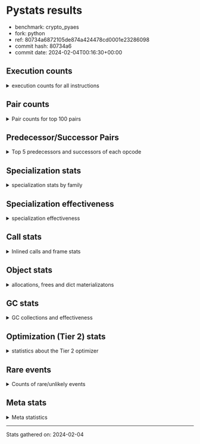 
# Pystats results

- benchmark: crypto_pyaes
- fork: python
- ref: 80734a6872105de874a424478cd0001e23286098
- commit hash: 80734a6
- commit date: 2024-02-04T00:16:30+00:00

## Execution counts

<details>
<summary> execution counts for all instructions </summary>

|Name | Count | Self | Cumulative | Miss ratio | 
|---|---:|---:|---:|---:|
| BINARY_OP | 291,614,480 | 19.4% | 19.4% |  |
| LOAD_FAST | 247,894,400 | 16.5% | 35.8% |  |
| LOAD_CONST | 232,185,760 | 15.4% | 51.3% |  |
| BINARY_SUBSCR_LIST_INT | 196,208,880 | 13.0% | 64.3% |  |
| LOAD_FAST_LOAD_FAST | 97,650,560 | 6.5% | 70.8% |  |
| LOAD_ATTR_NONDESCRIPTOR_WITH_VALUES | 73,687,640 | 4.9% | 75.7% |  |
| BINARY_OP_ADD_INT | 57,552,340 | 3.8% | 79.5% |  |
| STORE_FAST | 41,962,480 | 2.8% | 82.3% |  |
| JUMP_BACKWARD | 32,261,280 | 2.1% | 84.4% |  |
| FOR_ITER_RANGE | 30,418,840 | 2.0% | 86.5% |  |
| LOAD_ATTR_INSTANCE_VALUE | 24,905,140 | 1.7% | 88.1% |  |
| STORE_SUBSCR_LIST_INT | 17,081,400 | 1.1% | 89.3% |  |
| LOAD_GLOBAL_MODULE | 16,116,980 | 1.1% | 90.3% |  |
| LOAD_ATTR_METHOD_NO_DICT | 11,503,900 | 0.8% | 91.1% |  |
| LIST_APPEND | 9,214,080 | 0.6% | 91.7% |  |
| PUSH_NULL | 8,284,880 | 0.6% | 92.2% |  |
| STORE_FAST_STORE_FAST | 7,820,160 | 0.5% | 92.8% |  |
| RESUME_CHECK | 7,364,820 | 0.5% | 93.3% |  |
| FOR_ITER | 7,362,860 | 0.5% | 93.7% |  |
| CALL_LIST_APPEND | 7,362,480 | 0.5% | 94.2% |  |
| UNPACK_SEQUENCE_TWO_TUPLE | 7,359,980 | 0.5% | 94.7% |  |
| RETURN_VALUE | 6,903,980 | 0.5% | 95.2% |  |
| CALL_PY_EXACT_ARGS | 6,903,640 | 0.5% | 95.6% |  |
| LOAD_GLOBAL_BUILTIN | 6,445,480 | 0.4% | 96.1% |  |
| GET_ITER | 5,990,480 | 0.4% | 96.5% |  |
| CALL_BUILTIN_CLASS | 5,989,880 | 0.4% | 96.9% |  |
| POP_JUMP_IF_FALSE | 5,560,080 | 0.4% | 97.2% |  |
| LOAD_ATTR_MODULE | 4,143,140 | 0.3% | 97.5% |  |
| TO_BOOL | 4,142,680 | 0.3% | 97.8% |  |
| CALL_METHOD_DESCRIPTOR_FAST | 4,141,420 | 0.3% | 98.1% |  |
| CALL_METHOD_DESCRIPTOR_NOARGS | 4,141,420 | 0.3% | 98.3% |  |
| CALL_TYPE_1 | 4,141,420 | 0.3% | 98.6% |  |
| BINARY_OP_MULTIPLY_INT | 3,681,540 | 0.2% | 98.9% |  |
| SWAP | 2,333,760 | 0.2% | 99.0% |  |
| CALL_LEN | 2,302,800 | 0.2% | 99.2% |  |
| BUILD_LIST | 1,849,680 | 0.1% | 99.3% |  |
| BINARY_SLICE | 1,842,240 | 0.1% | 99.4% |  |
| COMPARE_OP_INT | 1,417,700 | 0.1% | 99.5% |  |
| COPY | 1,409,280 | 0.1% | 99.6% |  |
| BINARY_OP_SUBTRACT_INT | 947,080 | 0.1% | 99.7% |  |
| POP_TOP | 920,800 | 0.1% | 99.7% |  |
| LOAD_ATTR_METHOD_WITH_VALUES | 920,700 | 0.1% | 99.8% |  |
| LIST_EXTEND | 920,400 | 0.1% | 99.8% |  |
| STORE_ATTR_INSTANCE_VALUE | 462,240 | 0.0% | 99.9% |  |
| LOAD_FAST_AND_CLEAR | 462,080 | 0.0% | 99.9% |  |
| RETURN_CONST | 461,440 | 0.0% | 99.9% |  |
| LOAD_ATTR_PROPERTY | 460,140 | 0.0% | 100.0% |  |
| UNPACK_SEQUENCE_LIST | 460,140 | 0.0% | 100.0% |  |
| STORE_FAST_LOAD_FAST | 5,120 | 0.0% | 100.0% |  |
| CALL | 3,680 | 0.0% | 100.0% |  |
| EXTENDED_ARG | 3,200 | 0.0% | 100.0% |  |
| JUMP_FORWARD | 3,200 | 0.0% | 100.0% |  |
| LOAD_ATTR | 2,740 | 0.0% | 100.0% |  |
| BINARY_SUBSCR | 2,160 | 0.0% | 100.0% |  |
| LOAD_GLOBAL | 1,960 | 0.0% | 100.0% |  |
| BINARY_SUBSCR_TUPLE_INT | 1,260 | 0.0% | 100.0% |  |
| CALL_BUILTIN_FAST | 1,260 | 0.0% | 100.0% |  |
| INTERPRETER_EXIT | 680 | 0.0% | 100.0% |  |
| COMPARE_OP | 540 | 0.0% | 100.0% |  |
| STORE_SUBSCR | 400 | 0.0% | 100.0% |  |
| CONTAINS_OP | 320 | 0.0% | 100.0% |  |
| POP_JUMP_IF_NOT_NONE | 320 | 0.0% | 100.0% |  |
| STORE_ATTR | 320 | 0.0% | 100.0% |  |
| EXIT_INIT_CHECK | 300 | 0.0% | 100.0% |  |
| RESUME | 300 | 0.0% | 100.0% |  |
| BINARY_SUBSCR_DICT | 300 | 0.0% | 100.0% |  |
| CALL_ALLOC_AND_ENTER_INIT | 300 | 0.0% | 100.0% |  |
| CALL_ISINSTANCE | 300 | 0.0% | 100.0% |  |
| TO_BOOL_BOOL | 300 | 0.0% | 100.0% |  |
| LOAD_DEREF | 240 | 0.0% | 100.0% |  |
| CALL_FUNCTION_EX | 160 | 0.0% | 100.0% |  |
| NOP | 80 | 0.0% | 100.0% |  |
| CALL_INTRINSIC_1 | 80 | 0.0% | 100.0% |  |
| COPY_FREE_VARS | 80 | 0.0% | 100.0% |  |
| LOAD_FAST_CHECK | 80 | 0.0% | 100.0% |  |
| UNPACK_SEQUENCE | 80 | 0.0% | 100.0% |  |
| BINARY_OP_SUBTRACT_FLOAT | 60 | 0.0% | 100.0% |  |


</details>

## Pair counts

<details>
<summary> Pair counts for top 100 pairs </summary>

|Pair | Count | Self | Cumulative | 
|---|---:|---:|---:|
| LOAD_CONST BINARY_OP | 202,655,600 | 13.5% | 13.5% |
| BINARY_OP BINARY_SUBSCR_LIST_INT | 128,916,800 | 8.6% | 22.0% |
| BINARY_SUBSCR_LIST_INT LOAD_CONST | 80,083,500 | 5.3% | 27.3% |
| LOAD_FAST LOAD_ATTR_NONDESCRIPTOR_WITH_VALUES | 73,687,280 | 4.9% | 32.2% |
| LOAD_ATTR_NONDESCRIPTOR_WITH_VALUES LOAD_FAST_LOAD_FAST | 73,625,440 | 4.9% | 37.1% |
| BINARY_SUBSCR_LIST_INT BINARY_OP | 69,991,460 | 4.6% | 41.8% |
| BINARY_OP LOAD_CONST | 62,631,240 | 4.2% | 45.9% |
| BINARY_OP LOAD_FAST | 55,266,560 | 3.7% | 49.6% |
| LOAD_FAST_LOAD_FAST LOAD_FAST | 55,220,480 | 3.7% | 53.3% |
| BINARY_OP_ADD_INT LOAD_CONST | 55,219,380 | 3.7% | 57.0% |
| LOAD_FAST BINARY_OP_ADD_INT | 55,218,960 | 3.7% | 60.6% |
| BINARY_SUBSCR_LIST_INT LOAD_FAST | 44,269,040 | 2.9% | 63.6% |
| LOAD_FAST BINARY_SUBSCR_LIST_INT | 39,152,560 | 2.6% | 66.2% |
| FOR_ITER_RANGE STORE_FAST | 25,344,220 | 1.7% | 67.9% |
| STORE_FAST LOAD_FAST | 24,894,480 | 1.7% | 69.5% |
| LOAD_FAST LOAD_ATTR_INSTANCE_VALUE | 24,444,280 | 1.6% | 71.1% |
| JUMP_BACKWARD FOR_ITER_RANGE | 24,428,700 | 1.6% | 72.8% |
| LOAD_ATTR_INSTANCE_VALUE LOAD_FAST | 19,828,600 | 1.3% | 74.1% |
| LOAD_FAST_LOAD_FAST BINARY_SUBSCR_LIST_INT | 18,434,320 | 1.2% | 75.3% |
| STORE_SUBSCR_LIST_INT JUMP_BACKWARD | 16,589,660 | 1.1% | 76.4% |
| BINARY_OP LOAD_FAST_LOAD_FAST | 16,565,760 | 1.1% | 77.5% |
| LOAD_FAST_LOAD_FAST STORE_SUBSCR_LIST_INT | 16,565,720 | 1.1% | 78.6% |
| LOAD_FAST LOAD_CONST | 14,863,680 | 1.0% | 79.6% |
| STORE_FAST LOAD_GLOBAL_MODULE | 11,508,960 | 0.8% | 80.3% |
| LOAD_ATTR_METHOD_NO_DICT LOAD_FAST | 11,503,900 | 0.8% | 81.1% |
| BINARY_OP BINARY_OP | 9,300,920 | 0.6% | 81.7% |
| LIST_APPEND JUMP_BACKWARD | 9,214,080 | 0.6% | 82.3% |
| BINARY_OP LIST_APPEND | 9,212,800 | 0.6% | 83.0% |
| LOAD_CONST BINARY_SUBSCR_LIST_INT | 9,203,000 | 0.6% | 83.6% |
| PUSH_NULL LOAD_FAST | 8,283,040 | 0.6% | 84.1% |
| BINARY_OP CALL_LIST_APPEND | 7,362,400 | 0.5% | 84.6% |
| LOAD_FAST LOAD_ATTR_METHOD_NO_DICT | 7,362,400 | 0.5% | 85.1% |
| JUMP_BACKWARD FOR_ITER | 7,360,260 | 0.5% | 85.6% |
| LOAD_FAST_LOAD_FAST BINARY_OP | 7,360,000 | 0.5% | 86.1% |
| STORE_FAST_STORE_FAST LOAD_FAST_LOAD_FAST | 7,360,000 | 0.5% | 86.6% |
| UNPACK_SEQUENCE_TWO_TUPLE STORE_FAST_STORE_FAST | 7,359,980 | 0.5% | 87.1% |
| FOR_ITER UNPACK_SEQUENCE_TWO_TUPLE | 7,359,960 | 0.5% | 87.5% |
| CALL_PY_EXACT_ARGS RESUME_CHECK | 6,903,640 | 0.5% | 88.0% |
| LOAD_GLOBAL_BUILTIN LOAD_FAST | 6,444,880 | 0.4% | 88.4% |
| CALL_BUILTIN_CLASS GET_ITER | 5,989,820 | 0.4% | 88.8% |
| LOAD_GLOBAL_MODULE LOAD_CONST | 5,529,080 | 0.4% | 89.2% |
| GET_ITER FOR_ITER_RANGE | 5,528,520 | 0.4% | 89.6% |
| LOAD_CONST LOAD_CONST | 5,525,440 | 0.4% | 89.9% |
| LOAD_CONST CALL_BUILTIN_CLASS | 5,525,160 | 0.4% | 90.3% |
| CALL_LIST_APPEND LOAD_FAST | 5,521,860 | 0.4% | 90.7% |
| RESUME_CHECK LOAD_GLOBAL_BUILTIN | 4,602,680 | 0.3% | 91.0% |
| LOAD_CONST LOAD_FAST | 4,146,880 | 0.3% | 91.2% |
| LOAD_ATTR_MODULE PUSH_NULL | 4,143,140 | 0.3% | 91.5% |
| LOAD_GLOBAL_MODULE LOAD_ATTR_MODULE | 4,143,000 | 0.3% | 91.8% |
| POP_JUMP_IF_FALSE LOAD_FAST | 4,142,480 | 0.3% | 92.1% |
| LOAD_FAST CALL_PY_EXACT_ARGS | 4,142,200 | 0.3% | 92.3% |
| RETURN_VALUE STORE_FAST | 4,142,080 | 0.3% | 92.6% |
| STORE_FAST JUMP_BACKWARD | 4,141,600 | 0.3% | 92.9% |
| TO_BOOL POP_JUMP_IF_FALSE | 4,141,460 | 0.3% | 93.2% |
| LOAD_FAST PUSH_NULL | 4,141,440 | 0.3% | 93.4% |
| LOAD_FAST TO_BOOL | 4,141,440 | 0.3% | 93.7% |
| FOR_ITER_RANGE LOAD_GLOBAL_MODULE | 4,141,440 | 0.3% | 94.0% |
| CALL_METHOD_DESCRIPTOR_FAST STORE_FAST | 4,141,420 | 0.3% | 94.3% |
| CALL_METHOD_DESCRIPTOR_NOARGS RETURN_VALUE | 4,141,420 | 0.3% | 94.5% |
| CALL_TYPE_1 STORE_FAST | 4,141,420 | 0.3% | 94.8% |
| LOAD_FAST CALL_METHOD_DESCRIPTOR_FAST | 4,141,400 | 0.3% | 95.1% |
| LOAD_FAST CALL_METHOD_DESCRIPTOR_NOARGS | 4,141,400 | 0.3% | 95.4% |
| LOAD_FAST CALL_TYPE_1 | 4,141,400 | 0.3% | 95.6% |
| LOAD_GLOBAL_MODULE LOAD_ATTR_METHOD_NO_DICT | 4,141,400 | 0.3% | 95.9% |
| BINARY_OP_MULTIPLY_INT LOAD_CONST | 3,681,240 | 0.2% | 96.2% |
| LOAD_FAST BINARY_OP_MULTIPLY_INT | 3,681,200 | 0.2% | 96.4% |
| LOAD_CONST BINARY_OP_ADD_INT | 2,333,080 | 0.2% | 96.6% |
| RESUME_CHECK LOAD_FAST | 2,300,900 | 0.2% | 96.7% |
| BINARY_SUBSCR_LIST_INT STORE_FAST | 1,855,300 | 0.1% | 96.8% |
| LOAD_FAST BINARY_OP | 1,846,120 | 0.1% | 97.0% |
| LOAD_GLOBAL_MODULE LOAD_FAST | 1,842,120 | 0.1% | 97.1% |
| BINARY_OP_ADD_INT BINARY_SLICE | 1,841,880 | 0.1% | 97.2% |
| RETURN_VALUE LOAD_FAST | 1,840,940 | 0.1% | 97.3% |
| BINARY_OP RETURN_VALUE | 1,840,640 | 0.1% | 97.5% |
| CALL_LIST_APPEND JUMP_BACKWARD | 1,840,620 | 0.1% | 97.6% |
| LOAD_ATTR_INSTANCE_VALUE LOAD_CONST | 1,840,620 | 0.1% | 97.7% |
| BINARY_SLICE CALL_PY_EXACT_ARGS | 1,840,600 | 0.1% | 97.8% |
| COMPARE_OP_INT POP_JUMP_IF_FALSE | 1,417,400 | 0.1% | 97.9% |
| CALL_LEN LOAD_CONST | 1,381,620 | 0.1% | 98.0% |
| LOAD_ATTR_INSTANCE_VALUE CALL_LEN | 1,380,640 | 0.1% | 98.1% |
| LOAD_CONST BINARY_OP_SUBTRACT_INT | 932,960 | 0.1% | 98.2% |
| BUILD_LIST LOAD_CONST | 927,360 | 0.1% | 98.2% |
| LOAD_CONST COMPARE_OP_INT | 925,000 | 0.1% | 98.3% |
| LOAD_FAST COPY | 921,920 | 0.1% | 98.3% |
| LOAD_FAST CALL_LEN | 921,920 | 0.1% | 98.4% |
| LOAD_CONST LIST_EXTEND | 920,320 | 0.1% | 98.5% |
| STORE_FAST BUILD_LIST | 920,320 | 0.1% | 98.5% |
| LOAD_ATTR_INSTANCE_VALUE LOAD_ATTR_METHOD_WITH_VALUES | 920,240 | 0.1% | 98.6% |
| STORE_SUBSCR_LIST_INT LOAD_FAST | 477,700 | 0.0% | 98.6% |
| COPY COPY | 474,560 | 0.0% | 98.7% |
| SWAP SWAP | 474,560 | 0.0% | 98.7% |
| COPY BINARY_SUBSCR_LIST_INT | 474,440 | 0.0% | 98.7% |
| SWAP STORE_SUBSCR_LIST_INT | 474,440 | 0.0% | 98.7% |
| BINARY_OP SWAP | 472,980 | 0.0% | 98.8% |
| POP_JUMP_IF_FALSE JUMP_BACKWARD | 469,440 | 0.0% | 98.8% |
| LOAD_FAST CALL_BUILTIN_CLASS | 463,880 | 0.0% | 98.8% |
| GET_ITER LOAD_FAST_AND_CLEAR | 461,760 | 0.0% | 98.9% |
| BUILD_LIST SWAP | 461,760 | 0.0% | 98.9% |
| LOAD_FAST_AND_CLEAR SWAP | 461,760 | 0.0% | 98.9% |
| SWAP BUILD_LIST | 461,760 | 0.0% | 99.0% |


</details>

## Predecessor/Successor Pairs

<details>
<summary> Top 5 predecessors and successors of each opcode </summary>

### BINARY_SLICE

<details>
<summary> Successors and predecessors for BINARY_SLICE </summary>

|Predecessors | Count | Percentage | 
|---|---:|---:|
| BINARY_OP_ADD_INT | 1,841,880 | 100.0% |
| LOAD_CONST | 320 | 0.0% |
| BINARY_OP | 40 | 0.0% |

|Successors | Count | Percentage | 
|---|---:|---:|
| CALL_PY_EXACT_ARGS | 1,840,600 | 99.9% |
| CALL_BUILTIN_FAST | 1,240 | 0.1% |
| LOAD_FAST | 320 | 0.0% |
| CALL | 80 | 0.0% |


</details>

### CACHE

<details>
<summary> Successors and predecessors for CACHE </summary>

|Successors | Count | Percentage | 
|---|---:|---:|
| RESUME_CHECK | 600 | 88.2% |
| RESUME | 80 | 11.8% |


</details>

### BINARY_SUBSCR

<details>
<summary> Successors and predecessors for BINARY_SUBSCR </summary>

|Predecessors | Count | Percentage | 
|---|---:|---:|
| BINARY_OP | 1,040 | 48.1% |
| LOAD_FAST | 400 | 18.5% |
| LOAD_CONST | 240 | 11.1% |
| LOAD_FAST_LOAD_FAST | 240 | 11.1% |
| COPY | 120 | 5.6% |

|Successors | Count | Percentage | 
|---|---:|---:|
| BINARY_SUBSCR_LIST_INT | 1,040 | 48.1% |
| LOAD_FAST | 400 | 18.5% |
| LOAD_CONST | 340 | 15.7% |
| BINARY_OP | 220 | 10.2% |
| STORE_FAST | 80 | 3.7% |


</details>

### EXIT_INIT_CHECK

<details>
<summary> Successors and predecessors for EXIT_INIT_CHECK </summary>

|Predecessors | Count | Percentage | 
|---|---:|---:|
| RETURN_CONST | 300 | 100.0% |

|Successors | Count | Percentage | 
|---|---:|---:|
| RETURN_VALUE | 300 | 100.0% |


</details>

### GET_ITER

<details>
<summary> Successors and predecessors for GET_ITER </summary>

|Predecessors | Count | Percentage | 
|---|---:|---:|
| CALL_BUILTIN_CLASS | 5,989,820 | 100.0% |
| CALL | 580 | 0.0% |
| LOAD_FAST | 80 | 0.0% |

|Successors | Count | Percentage | 
|---|---:|---:|
| FOR_ITER_RANGE | 5,528,520 | 92.3% |
| LOAD_FAST_AND_CLEAR | 461,760 | 7.7% |
| FOR_ITER | 200 | 0.0% |


</details>

### INTERPRETER_EXIT

<details>
<summary> Successors and predecessors for INTERPRETER_EXIT </summary>

|Predecessors | Count | Percentage | 
|---|---:|---:|
| RETURN_CONST | 660 | 97.1% |
| RETURN_VALUE | 20 | 2.9% |


</details>

### NOP

<details>
<summary> Successors and predecessors for NOP </summary>

|Predecessors | Count | Percentage | 
|---|---:|---:|
| POP_TOP | 80 | 100.0% |

|Successors | Count | Percentage | 
|---|---:|---:|
| LOAD_DEREF | 80 | 100.0% |


</details>

### POP_TOP

<details>
<summary> Successors and predecessors for POP_TOP </summary>

|Predecessors | Count | Percentage | 
|---|---:|---:|
| RETURN_CONST | 460,480 | 50.0% |
| POP_JUMP_IF_FALSE | 460,160 | 50.0% |
| CALL | 160 | 0.0% |

|Successors | Count | Percentage | 
|---|---:|---:|
| RETURN_CONST | 460,160 | 50.0% |
| LOAD_GLOBAL_BUILTIN | 460,120 | 50.0% |
| LOAD_FAST | 380 | 0.0% |
| NOP | 80 | 0.0% |
| LOAD_GLOBAL | 40 | 0.0% |


</details>

### PUSH_NULL

<details>
<summary> Successors and predecessors for PUSH_NULL </summary>

|Predecessors | Count | Percentage | 
|---|---:|---:|
| LOAD_ATTR_MODULE | 4,143,140 | 50.0% |
| LOAD_FAST | 4,141,440 | 50.0% |
| LOAD_DEREF | 160 | 0.0% |
| LOAD_ATTR | 140 | 0.0% |

|Successors | Count | Percentage | 
|---|---:|---:|
| LOAD_FAST | 8,283,040 | 100.0% |
| LOAD_CONST | 1,280 | 0.0% |
| CALL | 240 | 0.0% |
| LOAD_GLOBAL_MODULE | 240 | 0.0% |
| LOAD_GLOBAL | 80 | 0.0% |


</details>

### RETURN_VALUE

<details>
<summary> Successors and predecessors for RETURN_VALUE </summary>

|Predecessors | Count | Percentage | 
|---|---:|---:|
| CALL_METHOD_DESCRIPTOR_NOARGS | 4,141,420 | 60.0% |
| BINARY_OP | 1,840,640 | 26.7% |
| LOAD_FAST | 460,560 | 6.7% |
| LOAD_ATTR_INSTANCE_VALUE | 460,140 | 6.7% |
| RETURN_VALUE | 560 | 0.0% |

|Successors | Count | Percentage | 
|---|---:|---:|
| STORE_FAST | 4,142,080 | 60.0% |
| LOAD_FAST | 1,840,940 | 26.7% |
| BINARY_OP | 460,160 | 6.7% |
| CALL_PY_EXACT_ARGS | 460,120 | 6.7% |
| RETURN_VALUE | 560 | 0.0% |


</details>

### STORE_SUBSCR

<details>
<summary> Successors and predecessors for STORE_SUBSCR </summary>

|Predecessors | Count | Percentage | 
|---|---:|---:|
| BINARY_OP | 160 | 40.0% |
| SWAP | 120 | 30.0% |
| LOAD_FAST | 80 | 20.0% |
| LOAD_FAST_LOAD_FAST | 40 | 10.0% |

|Successors | Count | Percentage | 
|---|---:|---:|
| STORE_SUBSCR_LIST_INT | 200 | 50.0% |
| JUMP_BACKWARD | 100 | 25.0% |
| LOAD_FAST | 60 | 15.0% |
| LOAD_FAST_LOAD_FAST | 40 | 10.0% |


</details>

### TO_BOOL

<details>
<summary> Successors and predecessors for TO_BOOL </summary>

|Predecessors | Count | Percentage | 
|---|---:|---:|
| LOAD_FAST | 4,141,440 | 100.0% |
| TO_BOOL | 1,200 | 0.0% |
| CALL | 20 | 0.0% |
| CALL_ISINSTANCE | 20 | 0.0% |

|Successors | Count | Percentage | 
|---|---:|---:|
| POP_JUMP_IF_FALSE | 4,141,460 | 100.0% |
| TO_BOOL | 1,200 | 0.0% |
| TO_BOOL_BOOL | 20 | 0.0% |


</details>

### BINARY_OP

<details>
<summary> Successors and predecessors for BINARY_OP </summary>

|Predecessors | Count | Percentage | 
|---|---:|---:|
| LOAD_CONST | 202,655,600 | 69.5% |
| BINARY_SUBSCR_LIST_INT | 69,991,460 | 24.0% |
| BINARY_OP | 9,300,920 | 3.2% |
| LOAD_FAST_LOAD_FAST | 7,360,000 | 2.5% |
| LOAD_FAST | 1,846,120 | 0.6% |

|Successors | Count | Percentage | 
|---|---:|---:|
| BINARY_SUBSCR_LIST_INT | 128,916,800 | 44.2% |
| LOAD_CONST | 62,631,240 | 21.5% |
| LOAD_FAST | 55,266,560 | 19.0% |
| LOAD_FAST_LOAD_FAST | 16,565,760 | 5.7% |
| BINARY_OP | 9,300,920 | 3.2% |


</details>

### BUILD_LIST

<details>
<summary> Successors and predecessors for BUILD_LIST </summary>

|Predecessors | Count | Percentage | 
|---|---:|---:|
| STORE_FAST | 920,320 | 49.8% |
| SWAP | 461,760 | 25.0% |
| FOR_ITER_RANGE | 460,160 | 24.9% |
| LOAD_CONST | 7,040 | 0.4% |
| STORE_ATTR_INSTANCE_VALUE | 300 | 0.0% |

|Successors | Count | Percentage | 
|---|---:|---:|
| LOAD_CONST | 927,360 | 50.1% |
| SWAP | 461,760 | 25.0% |
| STORE_FAST | 460,160 | 24.9% |
| LOAD_FAST | 320 | 0.0% |
| LOAD_DEREF | 80 | 0.0% |


</details>

### CALL

<details>
<summary> Successors and predecessors for CALL </summary>

|Predecessors | Count | Percentage | 
|---|---:|---:|
| LOAD_FAST | 1,200 | 32.6% |
| LOAD_GLOBAL_MODULE | 600 | 16.3% |
| LOAD_ATTR_INSTANCE_VALUE | 380 | 10.3% |
| CALL | 320 | 8.7% |
| LOAD_CONST | 280 | 7.6% |

|Successors | Count | Percentage | 
|---|---:|---:|
| STORE_FAST | 780 | 21.2% |
| GET_ITER | 580 | 15.8% |
| RETURN_VALUE | 340 | 9.2% |
| CALL | 320 | 8.7% |
| CALL_BUILTIN_CLASS | 280 | 7.6% |


</details>

### CALL_FUNCTION_EX

<details>
<summary> Successors and predecessors for CALL_FUNCTION_EX </summary>

|Predecessors | Count | Percentage | 
|---|---:|---:|
| CALL_INTRINSIC_1 | 80 | 50.0% |
| LOAD_FAST | 80 | 50.0% |

|Successors | Count | Percentage | 
|---|---:|---:|
| COPY_FREE_VARS | 80 | 50.0% |
| RESUME_CHECK | 60 | 37.5% |
| RESUME | 20 | 12.5% |


</details>

### CALL_INTRINSIC_1

<details>
<summary> Successors and predecessors for CALL_INTRINSIC_1 </summary>

|Predecessors | Count | Percentage | 
|---|---:|---:|
| LIST_EXTEND | 80 | 100.0% |

|Successors | Count | Percentage | 
|---|---:|---:|
| CALL_FUNCTION_EX | 80 | 100.0% |


</details>

### COMPARE_OP

<details>
<summary> Successors and predecessors for COMPARE_OP </summary>

|Predecessors | Count | Percentage | 
|---|---:|---:|
| LOAD_FAST_LOAD_FAST | 240 | 44.4% |
| LOAD_CONST | 120 | 22.2% |
| LOAD_GLOBAL_MODULE | 60 | 11.1% |
| CALL | 40 | 7.4% |
| CALL_LEN | 40 | 7.4% |

|Successors | Count | Percentage | 
|---|---:|---:|
| POP_JUMP_IF_FALSE | 280 | 51.9% |
| COMPARE_OP_INT | 220 | 40.7% |
| COMPARE_OP | 20 | 3.7% |
| EXTENDED_ARG | 20 | 3.7% |


</details>

### CONTAINS_OP

<details>
<summary> Successors and predecessors for CONTAINS_OP </summary>

|Predecessors | Count | Percentage | 
|---|---:|---:|
| LOAD_CONST | 320 | 100.0% |

|Successors | Count | Percentage | 
|---|---:|---:|
| POP_JUMP_IF_FALSE | 320 | 100.0% |


</details>

### COPY

<details>
<summary> Successors and predecessors for COPY </summary>

|Predecessors | Count | Percentage | 
|---|---:|---:|
| LOAD_FAST | 921,920 | 65.4% |
| COPY | 474,560 | 33.7% |
| LOAD_FAST_LOAD_FAST | 9,600 | 0.7% |
| LOAD_CONST | 3,200 | 0.2% |

|Successors | Count | Percentage | 
|---|---:|---:|
| COPY | 474,560 | 33.7% |
| BINARY_SUBSCR_LIST_INT | 474,440 | 33.7% |
| LOAD_ATTR_INSTANCE_VALUE | 460,120 | 32.6% |
| BINARY_SUBSCR | 120 | 0.0% |
| LOAD_ATTR | 40 | 0.0% |


</details>

### COPY_FREE_VARS

<details>
<summary> Successors and predecessors for COPY_FREE_VARS </summary>

|Predecessors | Count | Percentage | 
|---|---:|---:|
| CALL_FUNCTION_EX | 80 | 100.0% |

|Successors | Count | Percentage | 
|---|---:|---:|
| RESUME_CHECK | 60 | 75.0% |
| RESUME | 20 | 25.0% |


</details>

### EXTENDED_ARG

<details>
<summary> Successors and predecessors for EXTENDED_ARG </summary>

|Predecessors | Count | Percentage | 
|---|---:|---:|
| POP_JUMP_IF_FALSE | 2,880 | 90.0% |
| COMPARE_OP_INT | 300 | 9.4% |
| COMPARE_OP | 20 | 0.6% |

|Successors | Count | Percentage | 
|---|---:|---:|
| JUMP_BACKWARD | 2,880 | 90.0% |
| POP_JUMP_IF_FALSE | 320 | 10.0% |


</details>

### FOR_ITER

<details>
<summary> Successors and predecessors for FOR_ITER </summary>

|Predecessors | Count | Percentage | 
|---|---:|---:|
| JUMP_BACKWARD | 7,360,260 | 100.0% |
| FOR_ITER | 1,980 | 0.0% |
| SWAP | 420 | 0.0% |
| GET_ITER | 200 | 0.0% |

|Successors | Count | Percentage | 
|---|---:|---:|
| UNPACK_SEQUENCE_TWO_TUPLE | 7,359,960 | 100.0% |
| FOR_ITER | 1,980 | 0.0% |
| STORE_FAST | 580 | 0.0% |
| FOR_ITER_RANGE | 280 | 0.0% |
| UNPACK_SEQUENCE | 40 | 0.0% |


</details>

### JUMP_BACKWARD

<details>
<summary> Successors and predecessors for JUMP_BACKWARD </summary>

|Predecessors | Count | Percentage | 
|---|---:|---:|
| STORE_SUBSCR_LIST_INT | 16,589,660 | 51.4% |
| LIST_APPEND | 9,214,080 | 28.6% |
| STORE_FAST | 4,141,600 | 12.8% |
| CALL_LIST_APPEND | 1,840,620 | 5.7% |
| POP_JUMP_IF_FALSE | 469,440 | 1.5% |

|Successors | Count | Percentage | 
|---|---:|---:|
| FOR_ITER_RANGE | 24,428,700 | 75.7% |
| FOR_ITER | 7,360,260 | 22.8% |
| LOAD_FAST | 459,840 | 1.4% |
| LOAD_FAST_LOAD_FAST | 12,480 | 0.0% |


</details>

### JUMP_FORWARD

<details>
<summary> Successors and predecessors for JUMP_FORWARD </summary>

|Predecessors | Count | Percentage | 
|---|---:|---:|
| FOR_ITER_RANGE | 3,200 | 100.0% |

|Successors | Count | Percentage | 
|---|---:|---:|
| LOAD_CONST | 3,200 | 100.0% |


</details>

### LIST_APPEND

<details>
<summary> Successors and predecessors for LIST_APPEND </summary>

|Predecessors | Count | Percentage | 
|---|---:|---:|
| BINARY_OP | 9,212,800 | 100.0% |
| BINARY_SUBSCR_TUPLE_INT | 1,260 | 0.0% |
| BINARY_SUBSCR | 20 | 0.0% |

|Successors | Count | Percentage | 
|---|---:|---:|
| JUMP_BACKWARD | 9,214,080 | 100.0% |


</details>

### LIST_EXTEND

<details>
<summary> Successors and predecessors for LIST_EXTEND </summary>

|Predecessors | Count | Percentage | 
|---|---:|---:|
| LOAD_CONST | 920,320 | 100.0% |
| LOAD_DEREF | 80 | 0.0% |

|Successors | Count | Percentage | 
|---|---:|---:|
| STORE_FAST | 460,160 | 50.0% |
| UNPACK_SEQUENCE_LIST | 460,120 | 50.0% |
| CALL_INTRINSIC_1 | 80 | 0.0% |
| UNPACK_SEQUENCE | 40 | 0.0% |


</details>

### LOAD_ATTR

<details>
<summary> Successors and predecessors for LOAD_ATTR </summary>

|Predecessors | Count | Percentage | 
|---|---:|---:|
| LOAD_FAST | 1,840 | 67.2% |
| LOAD_GLOBAL_MODULE | 460 | 16.8% |
| LOAD_GLOBAL | 180 | 6.6% |
| LOAD_ATTR | 120 | 4.4% |
| LOAD_ATTR_INSTANCE_VALUE | 60 | 2.2% |

|Successors | Count | Percentage | 
|---|---:|---:|
| LOAD_FAST | 540 | 19.7% |
| LOAD_FAST_LOAD_FAST | 520 | 19.0% |
| LOAD_ATTR_INSTANCE_VALUE | 460 | 16.8% |
| LOAD_ATTR_NONDESCRIPTOR_WITH_VALUES | 360 | 13.1% |
| PUSH_NULL | 140 | 5.1% |


</details>

### LOAD_CONST

<details>
<summary> Successors and predecessors for LOAD_CONST </summary>

|Predecessors | Count | Percentage | 
|---|---:|---:|
| BINARY_SUBSCR_LIST_INT | 80,083,500 | 34.5% |
| BINARY_OP | 62,631,240 | 27.0% |
| BINARY_OP_ADD_INT | 55,219,380 | 23.8% |
| LOAD_FAST | 14,863,680 | 6.4% |
| LOAD_GLOBAL_MODULE | 5,529,080 | 2.4% |

|Successors | Count | Percentage | 
|---|---:|---:|
| BINARY_OP | 202,655,600 | 87.3% |
| BINARY_SUBSCR_LIST_INT | 9,203,000 | 4.0% |
| LOAD_CONST | 5,525,440 | 2.4% |
| CALL_BUILTIN_CLASS | 5,525,160 | 2.4% |
| LOAD_FAST | 4,146,880 | 1.8% |


</details>

### LOAD_DEREF

<details>
<summary> Successors and predecessors for LOAD_DEREF </summary>

|Predecessors | Count | Percentage | 
|---|---:|---:|
| NOP | 80 | 33.3% |
| BUILD_LIST | 80 | 33.3% |
| RESUME_CHECK | 60 | 25.0% |
| RESUME | 20 | 8.3% |

|Successors | Count | Percentage | 
|---|---:|---:|
| PUSH_NULL | 160 | 66.7% |
| LIST_EXTEND | 80 | 33.3% |


</details>

### LOAD_FAST

<details>
<summary> Successors and predecessors for LOAD_FAST </summary>

|Predecessors | Count | Percentage | 
|---|---:|---:|
| BINARY_OP | 55,266,560 | 22.3% |
| LOAD_FAST_LOAD_FAST | 55,220,480 | 22.3% |
| BINARY_SUBSCR_LIST_INT | 44,269,040 | 17.9% |
| STORE_FAST | 24,894,480 | 10.0% |
| LOAD_ATTR_INSTANCE_VALUE | 19,828,600 | 8.0% |

|Successors | Count | Percentage | 
|---|---:|---:|
| LOAD_ATTR_NONDESCRIPTOR_WITH_VALUES | 73,687,280 | 29.7% |
| BINARY_OP_ADD_INT | 55,218,960 | 22.3% |
| BINARY_SUBSCR_LIST_INT | 39,152,560 | 15.8% |
| LOAD_ATTR_INSTANCE_VALUE | 24,444,280 | 9.9% |
| LOAD_CONST | 14,863,680 | 6.0% |


</details>

### LOAD_FAST_AND_CLEAR

<details>
<summary> Successors and predecessors for LOAD_FAST_AND_CLEAR </summary>

|Predecessors | Count | Percentage | 
|---|---:|---:|
| GET_ITER | 461,760 | 99.9% |
| LOAD_FAST_AND_CLEAR | 320 | 0.1% |

|Successors | Count | Percentage | 
|---|---:|---:|
| SWAP | 461,760 | 99.9% |
| LOAD_FAST_AND_CLEAR | 320 | 0.1% |


</details>

### LOAD_FAST_CHECK

<details>
<summary> Successors and predecessors for LOAD_FAST_CHECK </summary>

|Predecessors | Count | Percentage | 
|---|---:|---:|
| STORE_FAST | 80 | 100.0% |

|Successors | Count | Percentage | 
|---|---:|---:|
| LOAD_GLOBAL | 40 | 50.0% |
| LOAD_GLOBAL_MODULE | 40 | 50.0% |


</details>

### LOAD_FAST_LOAD_FAST

<details>
<summary> Successors and predecessors for LOAD_FAST_LOAD_FAST </summary>

|Predecessors | Count | Percentage | 
|---|---:|---:|
| LOAD_ATTR_NONDESCRIPTOR_WITH_VALUES | 73,625,440 | 75.4% |
| BINARY_OP | 16,565,760 | 17.0% |
| STORE_FAST_STORE_FAST | 7,360,000 | 7.5% |
| STORE_FAST | 27,520 | 0.0% |
| POP_JUMP_IF_FALSE | 19,520 | 0.0% |

|Successors | Count | Percentage | 
|---|---:|---:|
| LOAD_FAST | 55,220,480 | 56.5% |
| BINARY_SUBSCR_LIST_INT | 18,434,320 | 18.9% |
| STORE_SUBSCR_LIST_INT | 16,565,720 | 17.0% |
| BINARY_OP | 7,360,000 | 7.5% |
| COMPARE_OP_INT | 32,080 | 0.0% |


</details>

### LOAD_GLOBAL

<details>
<summary> Successors and predecessors for LOAD_GLOBAL </summary>

|Predecessors | Count | Percentage | 
|---|---:|---:|
| STORE_FAST | 640 | 32.7% |
| RESUME | 220 | 11.2% |
| RESUME_CHECK | 220 | 11.2% |
| POP_JUMP_IF_FALSE | 160 | 8.2% |
| PUSH_NULL | 80 | 4.1% |

|Successors | Count | Percentage | 
|---|---:|---:|
| LOAD_GLOBAL_MODULE | 620 | 31.6% |
| LOAD_FAST | 440 | 22.4% |
| LOAD_GLOBAL_BUILTIN | 360 | 18.4% |
| LOAD_CONST | 200 | 10.2% |
| LOAD_ATTR | 180 | 9.2% |


</details>

### POP_JUMP_IF_FALSE

<details>
<summary> Successors and predecessors for POP_JUMP_IF_FALSE </summary>

|Predecessors | Count | Percentage | 
|---|---:|---:|
| TO_BOOL | 4,141,460 | 74.5% |
| COMPARE_OP_INT | 1,417,400 | 25.5% |
| CONTAINS_OP | 320 | 0.0% |
| EXTENDED_ARG | 320 | 0.0% |
| TO_BOOL_BOOL | 300 | 0.0% |

|Successors | Count | Percentage | 
|---|---:|---:|
| LOAD_FAST | 4,142,480 | 74.5% |
| JUMP_BACKWARD | 469,440 | 8.4% |
| POP_TOP | 460,160 | 8.3% |
| LOAD_GLOBAL_BUILTIN | 460,120 | 8.3% |
| LOAD_FAST_LOAD_FAST | 19,520 | 0.4% |


</details>

### POP_JUMP_IF_NOT_NONE

<details>
<summary> Successors and predecessors for POP_JUMP_IF_NOT_NONE </summary>

|Predecessors | Count | Percentage | 
|---|---:|---:|
| LOAD_FAST | 320 | 100.0% |

|Successors | Count | Percentage | 
|---|---:|---:|
| LOAD_GLOBAL_MODULE | 280 | 87.5% |
| LOAD_GLOBAL | 40 | 12.5% |


</details>

### RETURN_CONST

<details>
<summary> Successors and predecessors for RETURN_CONST </summary>

|Predecessors | Count | Percentage | 
|---|---:|---:|
| POP_TOP | 460,160 | 99.7% |
| STORE_ATTR_INSTANCE_VALUE | 900 | 0.2% |
| FOR_ITER_RANGE | 320 | 0.1% |
| STORE_ATTR | 60 | 0.0% |

|Successors | Count | Percentage | 
|---|---:|---:|
| POP_TOP | 460,480 | 99.8% |
| INTERPRETER_EXIT | 660 | 0.1% |
| EXIT_INIT_CHECK | 300 | 0.1% |


</details>

### STORE_ATTR

<details>
<summary> Successors and predecessors for STORE_ATTR </summary>

|Predecessors | Count | Percentage | 
|---|---:|---:|
| LOAD_FAST | 240 | 75.0% |
| LOAD_FAST_LOAD_FAST | 40 | 12.5% |
| SWAP | 40 | 12.5% |

|Successors | Count | Percentage | 
|---|---:|---:|
| STORE_ATTR_INSTANCE_VALUE | 160 | 50.0% |
| RETURN_CONST | 60 | 18.8% |
| LOAD_FAST | 40 | 12.5% |
| LOAD_GLOBAL | 40 | 12.5% |
| BUILD_LIST | 20 | 6.2% |


</details>

### STORE_FAST

<details>
<summary> Successors and predecessors for STORE_FAST </summary>

|Predecessors | Count | Percentage | 
|---|---:|---:|
| FOR_ITER_RANGE | 25,344,220 | 60.4% |
| RETURN_VALUE | 4,142,080 | 9.9% |
| CALL_METHOD_DESCRIPTOR_FAST | 4,141,420 | 9.9% |
| CALL_TYPE_1 | 4,141,420 | 9.9% |
| BINARY_SUBSCR_LIST_INT | 1,855,300 | 4.4% |

|Successors | Count | Percentage | 
|---|---:|---:|
| LOAD_FAST | 24,894,480 | 59.3% |
| LOAD_GLOBAL_MODULE | 11,508,960 | 27.4% |
| JUMP_BACKWARD | 4,141,600 | 9.9% |
| BUILD_LIST | 920,320 | 2.2% |
| STORE_FAST | 461,120 | 1.1% |


</details>

### STORE_FAST_LOAD_FAST

<details>
<summary> Successors and predecessors for STORE_FAST_LOAD_FAST </summary>

|Predecessors | Count | Percentage | 
|---|---:|---:|
| FOR_ITER_RANGE | 5,100 | 99.6% |
| FOR_ITER | 20 | 0.4% |

|Successors | Count | Percentage | 
|---|---:|---:|
| LOAD_FAST | 5,120 | 100.0% |


</details>

### STORE_FAST_STORE_FAST

<details>
<summary> Successors and predecessors for STORE_FAST_STORE_FAST </summary>

|Predecessors | Count | Percentage | 
|---|---:|---:|
| UNPACK_SEQUENCE_TWO_TUPLE | 7,359,980 | 94.1% |
| UNPACK_SEQUENCE_LIST | 460,140 | 5.9% |
| UNPACK_SEQUENCE | 40 | 0.0% |

|Successors | Count | Percentage | 
|---|---:|---:|
| LOAD_FAST_LOAD_FAST | 7,360,000 | 94.1% |
| STORE_FAST | 460,160 | 5.9% |


</details>

### SWAP

<details>
<summary> Successors and predecessors for SWAP </summary>

|Predecessors | Count | Percentage | 
|---|---:|---:|
| SWAP | 474,560 | 20.3% |
| BINARY_OP | 472,980 | 20.3% |
| BUILD_LIST | 461,760 | 19.8% |
| LOAD_FAST_AND_CLEAR | 461,760 | 19.8% |
| BINARY_OP_ADD_INT | 461,740 | 19.8% |

|Successors | Count | Percentage | 
|---|---:|---:|
| SWAP | 474,560 | 20.3% |
| STORE_SUBSCR_LIST_INT | 474,440 | 20.3% |
| BUILD_LIST | 461,760 | 19.8% |
| FOR_ITER_RANGE | 461,340 | 19.8% |
| STORE_ATTR_INSTANCE_VALUE | 460,120 | 19.7% |


</details>

### UNPACK_SEQUENCE

<details>
<summary> Successors and predecessors for UNPACK_SEQUENCE </summary>

|Predecessors | Count | Percentage | 
|---|---:|---:|
| FOR_ITER | 40 | 50.0% |
| LIST_EXTEND | 40 | 50.0% |

|Successors | Count | Percentage | 
|---|---:|---:|
| STORE_FAST_STORE_FAST | 40 | 50.0% |
| UNPACK_SEQUENCE_LIST | 20 | 25.0% |
| UNPACK_SEQUENCE_TWO_TUPLE | 20 | 25.0% |


</details>

### RESUME

<details>
<summary> Successors and predecessors for RESUME </summary>

|Predecessors | Count | Percentage | 
|---|---:|---:|
| CALL | 180 | 60.0% |
| CACHE | 80 | 26.7% |
| CALL_FUNCTION_EX | 20 | 6.7% |
| COPY_FREE_VARS | 20 | 6.7% |

|Successors | Count | Percentage | 
|---|---:|---:|
| LOAD_GLOBAL | 220 | 73.3% |
| LOAD_FAST | 60 | 20.0% |
| LOAD_DEREF | 20 | 6.7% |


</details>

### BINARY_OP_ADD_INT

<details>
<summary> Successors and predecessors for BINARY_OP_ADD_INT </summary>

|Predecessors | Count | Percentage | 
|---|---:|---:|
| LOAD_FAST | 55,218,960 | 95.9% |
| LOAD_CONST | 2,333,080 | 4.1% |
| BINARY_OP | 300 | 0.0% |

|Successors | Count | Percentage | 
|---|---:|---:|
| LOAD_CONST | 55,219,380 | 95.9% |
| BINARY_SLICE | 1,841,880 | 3.2% |
| SWAP | 461,740 | 0.8% |
| STORE_FAST | 28,740 | 0.0% |
| CALL_BUILTIN_CLASS | 560 | 0.0% |


</details>

### BINARY_OP_MULTIPLY_INT

<details>
<summary> Successors and predecessors for BINARY_OP_MULTIPLY_INT </summary>

|Predecessors | Count | Percentage | 
|---|---:|---:|
| LOAD_FAST | 3,681,200 | 100.0% |
| LOAD_CONST | 280 | 0.0% |
| BINARY_OP | 60 | 0.0% |

|Successors | Count | Percentage | 
|---|---:|---:|
| LOAD_CONST | 3,681,240 | 100.0% |
| STORE_FAST | 300 | 0.0% |


</details>

### BINARY_OP_SUBTRACT_FLOAT

<details>
<summary> Successors and predecessors for BINARY_OP_SUBTRACT_FLOAT </summary>

|Predecessors | Count | Percentage | 
|---|---:|---:|
| LOAD_FAST | 40 | 66.7% |
| BINARY_OP | 20 | 33.3% |

|Successors | Count | Percentage | 
|---|---:|---:|
| STORE_FAST | 60 | 100.0% |


</details>

### BINARY_OP_SUBTRACT_INT

<details>
<summary> Successors and predecessors for BINARY_OP_SUBTRACT_INT </summary>

|Predecessors | Count | Percentage | 
|---|---:|---:|
| LOAD_CONST | 932,960 | 98.5% |
| BINARY_OP | 14,120 | 1.5% |

|Successors | Count | Percentage | 
|---|---:|---:|
| LOAD_CONST | 460,140 | 48.6% |
| STORE_FAST | 460,140 | 48.6% |
| BINARY_SUBSCR_LIST_INT | 26,720 | 2.8% |
| BINARY_SUBSCR | 80 | 0.0% |


</details>

### BINARY_SUBSCR_DICT

<details>
<summary> Successors and predecessors for BINARY_SUBSCR_DICT </summary>

|Predecessors | Count | Percentage | 
|---|---:|---:|
| CALL_LEN | 280 | 93.3% |
| BINARY_SUBSCR | 20 | 6.7% |

|Successors | Count | Percentage | 
|---|---:|---:|
| STORE_FAST | 300 | 100.0% |


</details>

### BINARY_SUBSCR_LIST_INT

<details>
<summary> Successors and predecessors for BINARY_SUBSCR_LIST_INT </summary>

|Predecessors | Count | Percentage | 
|---|---:|---:|
| BINARY_OP | 128,916,800 | 65.7% |
| LOAD_FAST | 39,152,560 | 20.0% |
| LOAD_FAST_LOAD_FAST | 18,434,320 | 9.4% |
| LOAD_CONST | 9,203,000 | 4.7% |
| COPY | 474,440 | 0.2% |

|Successors | Count | Percentage | 
|---|---:|---:|
| LOAD_CONST | 80,083,500 | 40.8% |
| BINARY_OP | 69,991,460 | 35.7% |
| LOAD_FAST | 44,269,040 | 22.6% |
| STORE_FAST | 1,855,300 | 0.9% |
| LOAD_FAST_LOAD_FAST | 9,580 | 0.0% |


</details>

### BINARY_SUBSCR_TUPLE_INT

<details>
<summary> Successors and predecessors for BINARY_SUBSCR_TUPLE_INT </summary>

|Predecessors | Count | Percentage | 
|---|---:|---:|
| LOAD_CONST | 1,240 | 98.4% |
| BINARY_SUBSCR | 20 | 1.6% |

|Successors | Count | Percentage | 
|---|---:|---:|
| LIST_APPEND | 1,260 | 100.0% |


</details>

### CALL_ALLOC_AND_ENTER_INIT

<details>
<summary> Successors and predecessors for CALL_ALLOC_AND_ENTER_INIT </summary>

|Predecessors | Count | Percentage | 
|---|---:|---:|
| LOAD_FAST | 280 | 93.3% |
| CALL | 20 | 6.7% |

|Successors | Count | Percentage | 
|---|---:|---:|
| RESUME_CHECK | 300 | 100.0% |


</details>

### CALL_BUILTIN_CLASS

<details>
<summary> Successors and predecessors for CALL_BUILTIN_CLASS </summary>

|Predecessors | Count | Percentage | 
|---|---:|---:|
| LOAD_CONST | 5,525,160 | 92.2% |
| LOAD_FAST | 463,880 | 7.7% |
| BINARY_OP_ADD_INT | 560 | 0.0% |
| CALL | 280 | 0.0% |

|Successors | Count | Percentage | 
|---|---:|---:|
| GET_ITER | 5,989,820 | 100.0% |
| STORE_FAST | 60 | 0.0% |


</details>

### CALL_BUILTIN_FAST

<details>
<summary> Successors and predecessors for CALL_BUILTIN_FAST </summary>

|Predecessors | Count | Percentage | 
|---|---:|---:|
| BINARY_SLICE | 1,240 | 98.4% |
| CALL | 20 | 1.6% |

|Successors | Count | Percentage | 
|---|---:|---:|
| LOAD_CONST | 1,260 | 100.0% |


</details>

### CALL_ISINSTANCE

<details>
<summary> Successors and predecessors for CALL_ISINSTANCE </summary>

|Predecessors | Count | Percentage | 
|---|---:|---:|
| LOAD_GLOBAL_BUILTIN | 280 | 93.3% |
| CALL | 20 | 6.7% |

|Successors | Count | Percentage | 
|---|---:|---:|
| TO_BOOL_BOOL | 280 | 93.3% |
| TO_BOOL | 20 | 6.7% |


</details>

### CALL_LEN

<details>
<summary> Successors and predecessors for CALL_LEN </summary>

|Predecessors | Count | Percentage | 
|---|---:|---:|
| LOAD_ATTR_INSTANCE_VALUE | 1,380,640 | 60.0% |
| LOAD_FAST | 921,920 | 40.0% |
| CALL | 240 | 0.0% |

|Successors | Count | Percentage | 
|---|---:|---:|
| LOAD_CONST | 1,381,620 | 60.0% |
| COMPARE_OP_INT | 460,400 | 20.0% |
| LOAD_GLOBAL_BUILTIN | 460,400 | 20.0% |
| BINARY_SUBSCR_DICT | 280 | 0.0% |
| COMPARE_OP | 40 | 0.0% |


</details>

### CALL_LIST_APPEND

<details>
<summary> Successors and predecessors for CALL_LIST_APPEND </summary>

|Predecessors | Count | Percentage | 
|---|---:|---:|
| BINARY_OP | 7,362,400 | 100.0% |
| CALL | 80 | 0.0% |

|Successors | Count | Percentage | 
|---|---:|---:|
| LOAD_FAST | 5,521,860 | 75.0% |
| JUMP_BACKWARD | 1,840,620 | 25.0% |


</details>

### CALL_METHOD_DESCRIPTOR_FAST

<details>
<summary> Successors and predecessors for CALL_METHOD_DESCRIPTOR_FAST </summary>

|Predecessors | Count | Percentage | 
|---|---:|---:|
| LOAD_FAST | 4,141,400 | 100.0% |
| CALL | 20 | 0.0% |

|Successors | Count | Percentage | 
|---|---:|---:|
| STORE_FAST | 4,141,420 | 100.0% |


</details>

### CALL_METHOD_DESCRIPTOR_NOARGS

<details>
<summary> Successors and predecessors for CALL_METHOD_DESCRIPTOR_NOARGS </summary>

|Predecessors | Count | Percentage | 
|---|---:|---:|
| LOAD_FAST | 4,141,400 | 100.0% |
| CALL | 20 | 0.0% |

|Successors | Count | Percentage | 
|---|---:|---:|
| RETURN_VALUE | 4,141,420 | 100.0% |


</details>

### CALL_PY_EXACT_ARGS

<details>
<summary> Successors and predecessors for CALL_PY_EXACT_ARGS </summary>

|Predecessors | Count | Percentage | 
|---|---:|---:|
| LOAD_FAST | 4,142,200 | 60.0% |
| BINARY_SLICE | 1,840,600 | 26.7% |
| RETURN_VALUE | 460,120 | 6.7% |
| LOAD_ATTR_METHOD_WITH_VALUES | 460,120 | 6.7% |
| LOAD_FAST_LOAD_FAST | 280 | 0.0% |

|Successors | Count | Percentage | 
|---|---:|---:|
| RESUME_CHECK | 6,903,640 | 100.0% |


</details>

### CALL_TYPE_1

<details>
<summary> Successors and predecessors for CALL_TYPE_1 </summary>

|Predecessors | Count | Percentage | 
|---|---:|---:|
| LOAD_FAST | 4,141,400 | 100.0% |
| CALL | 20 | 0.0% |

|Successors | Count | Percentage | 
|---|---:|---:|
| STORE_FAST | 4,141,420 | 100.0% |


</details>

### COMPARE_OP_INT

<details>
<summary> Successors and predecessors for COMPARE_OP_INT </summary>

|Predecessors | Count | Percentage | 
|---|---:|---:|
| LOAD_CONST | 925,000 | 65.2% |
| CALL_LEN | 460,400 | 32.5% |
| LOAD_FAST_LOAD_FAST | 32,080 | 2.3% |
| COMPARE_OP | 220 | 0.0% |

|Successors | Count | Percentage | 
|---|---:|---:|
| POP_JUMP_IF_FALSE | 1,417,400 | 100.0% |
| EXTENDED_ARG | 300 | 0.0% |


</details>

### FOR_ITER_RANGE

<details>
<summary> Successors and predecessors for FOR_ITER_RANGE </summary>

|Predecessors | Count | Percentage | 
|---|---:|---:|
| JUMP_BACKWARD | 24,428,700 | 80.3% |
| GET_ITER | 5,528,520 | 18.2% |
| SWAP | 461,340 | 1.5% |
| FOR_ITER | 280 | 0.0% |

|Successors | Count | Percentage | 
|---|---:|---:|
| STORE_FAST | 25,344,220 | 83.3% |
| LOAD_GLOBAL_MODULE | 4,141,440 | 13.6% |
| BUILD_LIST | 460,160 | 1.5% |
| LOAD_FAST | 460,160 | 1.5% |
| STORE_FAST_LOAD_FAST | 5,100 | 0.0% |


</details>

### LOAD_ATTR_INSTANCE_VALUE

<details>
<summary> Successors and predecessors for LOAD_ATTR_INSTANCE_VALUE </summary>

|Predecessors | Count | Percentage | 
|---|---:|---:|
| LOAD_FAST | 24,444,280 | 98.1% |
| COPY | 460,120 | 1.8% |
| LOAD_ATTR | 460 | 0.0% |
| LOAD_FAST_LOAD_FAST | 280 | 0.0% |

|Successors | Count | Percentage | 
|---|---:|---:|
| LOAD_FAST | 19,828,600 | 79.6% |
| LOAD_CONST | 1,840,620 | 7.4% |
| CALL_LEN | 1,380,640 | 5.5% |
| LOAD_ATTR_METHOD_WITH_VALUES | 920,240 | 3.7% |
| RETURN_VALUE | 460,140 | 1.8% |


</details>

### LOAD_ATTR_METHOD_NO_DICT

<details>
<summary> Successors and predecessors for LOAD_ATTR_METHOD_NO_DICT </summary>

|Predecessors | Count | Percentage | 
|---|---:|---:|
| LOAD_FAST | 7,362,400 | 64.0% |
| LOAD_GLOBAL_MODULE | 4,141,400 | 36.0% |
| LOAD_ATTR | 100 | 0.0% |

|Successors | Count | Percentage | 
|---|---:|---:|
| LOAD_FAST | 11,503,900 | 100.0% |


</details>

### LOAD_ATTR_METHOD_WITH_VALUES

<details>
<summary> Successors and predecessors for LOAD_ATTR_METHOD_WITH_VALUES </summary>

|Predecessors | Count | Percentage | 
|---|---:|---:|
| LOAD_ATTR_INSTANCE_VALUE | 920,240 | 100.0% |
| LOAD_FAST | 360 | 0.0% |
| LOAD_ATTR | 100 | 0.0% |

|Successors | Count | Percentage | 
|---|---:|---:|
| LOAD_FAST | 460,420 | 50.0% |
| CALL_PY_EXACT_ARGS | 460,120 | 50.0% |
| LOAD_GLOBAL_MODULE | 120 | 0.0% |
| CALL | 20 | 0.0% |
| LOAD_GLOBAL | 20 | 0.0% |


</details>

### LOAD_ATTR_MODULE

<details>
<summary> Successors and predecessors for LOAD_ATTR_MODULE </summary>

|Predecessors | Count | Percentage | 
|---|---:|---:|
| LOAD_GLOBAL_MODULE | 4,143,000 | 100.0% |
| LOAD_ATTR | 140 | 0.0% |

|Successors | Count | Percentage | 
|---|---:|---:|
| PUSH_NULL | 4,143,140 | 100.0% |


</details>

### LOAD_ATTR_NONDESCRIPTOR_WITH_VALUES

<details>
<summary> Successors and predecessors for LOAD_ATTR_NONDESCRIPTOR_WITH_VALUES </summary>

|Predecessors | Count | Percentage | 
|---|---:|---:|
| LOAD_FAST | 73,687,280 | 100.0% |
| LOAD_ATTR | 360 | 0.0% |

|Successors | Count | Percentage | 
|---|---:|---:|
| LOAD_FAST_LOAD_FAST | 73,625,440 | 99.9% |
| LOAD_FAST | 61,900 | 0.1% |
| LOAD_GLOBAL_BUILTIN | 280 | 0.0% |
| LOAD_GLOBAL | 20 | 0.0% |


</details>

### LOAD_ATTR_PROPERTY

<details>
<summary> Successors and predecessors for LOAD_ATTR_PROPERTY </summary>

|Predecessors | Count | Percentage | 
|---|---:|---:|
| LOAD_ATTR_INSTANCE_VALUE | 460,120 | 100.0% |
| LOAD_ATTR | 20 | 0.0% |

|Successors | Count | Percentage | 
|---|---:|---:|
| RESUME_CHECK | 460,140 | 100.0% |


</details>

### LOAD_GLOBAL_BUILTIN

<details>
<summary> Successors and predecessors for LOAD_GLOBAL_BUILTIN </summary>

|Predecessors | Count | Percentage | 
|---|---:|---:|
| RESUME_CHECK | 4,602,680 | 71.4% |
| CALL_LEN | 460,400 | 7.1% |
| POP_TOP | 460,120 | 7.1% |
| POP_JUMP_IF_FALSE | 460,120 | 7.1% |
| LOAD_GLOBAL_MODULE | 460,120 | 7.1% |

|Successors | Count | Percentage | 
|---|---:|---:|
| LOAD_FAST | 6,444,880 | 100.0% |
| LOAD_FAST_LOAD_FAST | 300 | 0.0% |
| CALL_ISINSTANCE | 280 | 0.0% |
| CALL | 20 | 0.0% |


</details>

### LOAD_GLOBAL_MODULE

<details>
<summary> Successors and predecessors for LOAD_GLOBAL_MODULE </summary>

|Predecessors | Count | Percentage | 
|---|---:|---:|
| STORE_FAST | 11,508,960 | 71.4% |
| FOR_ITER_RANGE | 4,141,440 | 25.7% |
| RESUME_CHECK | 460,960 | 2.9% |
| POP_JUMP_IF_FALSE | 3,720 | 0.0% |
| LOAD_GLOBAL | 620 | 0.0% |

|Successors | Count | Percentage | 
|---|---:|---:|
| LOAD_CONST | 5,529,080 | 34.3% |
| LOAD_ATTR_MODULE | 4,143,000 | 25.7% |
| LOAD_ATTR_METHOD_NO_DICT | 4,141,400 | 25.7% |
| LOAD_FAST | 1,842,120 | 11.4% |
| LOAD_GLOBAL_BUILTIN | 460,120 | 2.9% |


</details>

### RESUME_CHECK

<details>
<summary> Successors and predecessors for RESUME_CHECK </summary>

|Predecessors | Count | Percentage | 
|---|---:|---:|
| CALL_PY_EXACT_ARGS | 6,903,640 | 93.7% |
| LOAD_ATTR_PROPERTY | 460,140 | 6.2% |
| CACHE | 600 | 0.0% |
| CALL_ALLOC_AND_ENTER_INIT | 300 | 0.0% |
| CALL_FUNCTION_EX | 60 | 0.0% |

|Successors | Count | Percentage | 
|---|---:|---:|
| LOAD_GLOBAL_BUILTIN | 4,602,680 | 62.5% |
| LOAD_FAST | 2,300,900 | 31.2% |
| LOAD_GLOBAL_MODULE | 460,960 | 6.3% |
| LOAD_GLOBAL | 220 | 0.0% |
| LOAD_DEREF | 60 | 0.0% |


</details>

### STORE_ATTR_INSTANCE_VALUE

<details>
<summary> Successors and predecessors for STORE_ATTR_INSTANCE_VALUE </summary>

|Predecessors | Count | Percentage | 
|---|---:|---:|
| SWAP | 460,120 | 99.5% |
| LOAD_FAST | 1,680 | 0.4% |
| LOAD_FAST_LOAD_FAST | 280 | 0.1% |
| STORE_ATTR | 160 | 0.0% |

|Successors | Count | Percentage | 
|---|---:|---:|
| LOAD_FAST | 460,440 | 99.6% |
| RETURN_CONST | 900 | 0.2% |
| LOAD_GLOBAL_MODULE | 560 | 0.1% |
| BUILD_LIST | 300 | 0.1% |
| LOAD_GLOBAL | 40 | 0.0% |


</details>

### STORE_SUBSCR_LIST_INT

<details>
<summary> Successors and predecessors for STORE_SUBSCR_LIST_INT </summary>

|Predecessors | Count | Percentage | 
|---|---:|---:|
| LOAD_FAST_LOAD_FAST | 16,565,720 | 97.0% |
| SWAP | 474,440 | 2.8% |
| BINARY_OP | 28,000 | 0.2% |
| LOAD_FAST | 13,040 | 0.1% |
| STORE_SUBSCR | 200 | 0.0% |

|Successors | Count | Percentage | 
|---|---:|---:|
| JUMP_BACKWARD | 16,589,660 | 97.1% |
| LOAD_FAST | 477,700 | 2.8% |
| LOAD_FAST_LOAD_FAST | 14,040 | 0.1% |


</details>

### TO_BOOL_BOOL

<details>
<summary> Successors and predecessors for TO_BOOL_BOOL </summary>

|Predecessors | Count | Percentage | 
|---|---:|---:|
| CALL_ISINSTANCE | 280 | 93.3% |
| TO_BOOL | 20 | 6.7% |

|Successors | Count | Percentage | 
|---|---:|---:|
| POP_JUMP_IF_FALSE | 300 | 100.0% |


</details>

### UNPACK_SEQUENCE_LIST

<details>
<summary> Successors and predecessors for UNPACK_SEQUENCE_LIST </summary>

|Predecessors | Count | Percentage | 
|---|---:|---:|
| LIST_EXTEND | 460,120 | 100.0% |
| UNPACK_SEQUENCE | 20 | 0.0% |

|Successors | Count | Percentage | 
|---|---:|---:|
| STORE_FAST_STORE_FAST | 460,140 | 100.0% |


</details>

### UNPACK_SEQUENCE_TWO_TUPLE

<details>
<summary> Successors and predecessors for UNPACK_SEQUENCE_TWO_TUPLE </summary>

|Predecessors | Count | Percentage | 
|---|---:|---:|
| FOR_ITER | 7,359,960 | 100.0% |
| UNPACK_SEQUENCE | 20 | 0.0% |

|Successors | Count | Percentage | 
|---|---:|---:|
| STORE_FAST_STORE_FAST | 7,359,980 | 100.0% |


</details>


</details>

## Specialization stats

<details>
<summary> specialization stats by family </summary>

### BINARY_OP

<details>
<summary> specialization stats for BINARY_OP family </summary>

|Kind | Count | Ratio | 
|---|---:|---:|
|     deferred | 291,529,140 | 82.4% |
|          hit | 62,181,020 | 17.6% |

| | Count | Ratio | 
|---|---:|---:|
| Success | 500 | 0.6% |
| Failure | 84,840 | 99.4% |

|Failure kind | Count | Ratio | 
|---|---:|---:|
| xor | 23,360 | 27.5% |
| and int | 23,200 | 27.3% |
| rshift | 17,540 | 20.7% |
| remainder | 15,300 | 18.0% |
| lshift | 2,400 | 2.8% |
| or | 1,920 | 2.3% |
| floor divide | 580 | 0.7% |
| add other | 300 | 0.4% |
| multiply different types | 240 | 0.3% |


</details>

### BINARY_SLICE

<details>
<summary> specialization stats for BINARY_SLICE family </summary>


</details>

### BINARY_SUBSCR

<details>
<summary> specialization stats for BINARY_SUBSCR family </summary>

|Kind | Count | Ratio | 
|---|---:|---:|
|     deferred | 1,080 | 0.0% |
|          hit | 196,210,440 | 100.0% |

| | Count | Ratio | 
|---|---:|---:|
| Success | 1,080 | 100.0% |
| Failure | 0 | 0.0% |


</details>

### CALL

<details>
<summary> specialization stats for CALL family </summary>

|Kind | Count | Ratio | 
|---|---:|---:|
|     deferred | 2,440 | 0.0% |
|          hit | 34,984,920 | 100.0% |

| | Count | Ratio | 
|---|---:|---:|
| Success | 920 | 74.2% |
| Failure | 320 | 25.8% |

|Failure kind | Count | Ratio | 
|---|---:|---:|
| wrong number arguments | 140 | 43.8% |
| class no vectorcall | 120 | 37.5% |
| cfunc noargs | 60 | 18.8% |


</details>

### COMPARE_OP

<details>
<summary> specialization stats for COMPARE_OP family </summary>

|Kind | Count | Ratio | 
|---|---:|---:|
|     deferred | 300 | 0.0% |
|          hit | 1,417,700 | 100.0% |

| | Count | Ratio | 
|---|---:|---:|
| Success | 220 | 91.7% |
| Failure | 20 | 8.3% |

|Failure kind | Count | Ratio | 
|---|---:|---:|
| bytes | 20 | 100.0% |


</details>

### FOR_ITER

<details>
<summary> specialization stats for FOR_ITER family </summary>

|Kind | Count | Ratio | 
|---|---:|---:|
|     deferred | 7,360,600 | 19.5% |
|          hit | 30,418,840 | 80.5% |

| | Count | Ratio | 
|---|---:|---:|
| Success | 280 | 12.4% |
| Failure | 1,980 | 87.6% |

|Failure kind | Count | Ratio | 
|---|---:|---:|
| zip | 1,980 | 100.0% |


</details>

### LOAD_ATTR

<details>
<summary> specialization stats for LOAD_ATTR family </summary>

|Kind | Count | Ratio | 
|---|---:|---:|
|     deferred | 1,500 | 0.0% |
|          hit | 115,620,660 | 100.0% |

| | Count | Ratio | 
|---|---:|---:|
| Success | 1,180 | 95.2% |
| Failure | 60 | 4.8% |

|Failure kind | Count | Ratio | 
|---|---:|---:|
| metaclass attribute | 60 | 100.0% |


</details>

### LOAD_GLOBAL

<details>
<summary> specialization stats for LOAD_GLOBAL family </summary>

|Kind | Count | Ratio | 
|---|---:|---:|
|     deferred | 980 | 0.0% |
|          hit | 22,562,460 | 100.0% |

| | Count | Ratio | 
|---|---:|---:|
| Success | 980 | 100.0% |
| Failure | 0 | 0.0% |


</details>

### POP_JUMP_IF_FALSE

<details>
<summary> specialization stats for POP_JUMP_IF_FALSE family </summary>


</details>

### POP_JUMP_IF_NOT_NONE

<details>
<summary> specialization stats for POP_JUMP_IF_NOT_NONE family </summary>


</details>

### STORE_ATTR

<details>
<summary> specialization stats for STORE_ATTR family </summary>

|Kind | Count | Ratio | 
|---|---:|---:|
|     deferred | 160 | 0.0% |
|          hit | 462,240 | 99.9% |

| | Count | Ratio | 
|---|---:|---:|
| Success | 160 | 100.0% |
| Failure | 0 | 0.0% |


</details>

### STORE_SUBSCR

<details>
<summary> specialization stats for STORE_SUBSCR family </summary>

|Kind | Count | Ratio | 
|---|---:|---:|
|     deferred | 200 | 0.0% |
|          hit | 17,081,400 | 100.0% |

| | Count | Ratio | 
|---|---:|---:|
| Success | 200 | 100.0% |
| Failure | 0 | 0.0% |


</details>

### TO_BOOL

<details>
<summary> specialization stats for TO_BOOL family </summary>

|Kind | Count | Ratio | 
|---|---:|---:|
|     deferred | 4,141,460 | 100.0% |
|          hit | 300 | 0.0% |

| | Count | Ratio | 
|---|---:|---:|
| Success | 20 | 1.6% |
| Failure | 1,200 | 98.4% |

|Failure kind | Count | Ratio | 
|---|---:|---:|
| other | 1,200 | 100.0% |


</details>

### UNPACK_SEQUENCE

<details>
<summary> specialization stats for UNPACK_SEQUENCE family </summary>

|Kind | Count | Ratio | 
|---|---:|---:|
|     deferred | 40 | 0.0% |
|          hit | 7,820,120 | 100.0% |

| | Count | Ratio | 
|---|---:|---:|
| Success | 40 | 100.0% |
| Failure | 0 | 0.0% |


</details>


</details>

## Specialization effectiveness

<details>
<summary> specialization effectiveness </summary>

|Instructions | Count | Ratio | 
|---|---:|---:|
| Basic | 698,539,340 | 46.4% |
| Not specialized | 310,534,540 | 20.6% |
| Specialized hits | 496,124,920 | 33.0% |
| Specialized misses | 0 | 0.0% |

### Deferred by instruction

<details>
<summary> deferred by instruction </summary>

|Name | Count | Ratio | 
|---|---:|---:|
| BINARY_OP | 291,529,140 | 96.2% |
| FOR_ITER | 7,360,600 | 2.4% |
| TO_BOOL | 4,141,460 | 1.4% |
| CALL | 2,440 | 0.0% |
| LOAD_ATTR | 1,500 | 0.0% |
| BINARY_SUBSCR | 1,080 | 0.0% |
| LOAD_GLOBAL | 980 | 0.0% |
| COMPARE_OP | 300 | 0.0% |
| STORE_SUBSCR | 200 | 0.0% |
| STORE_ATTR | 160 | 0.0% |


</details>

### Misses by instruction

<details>
<summary> misses by instruction </summary>


</details>


</details>

## Call stats

<details>
<summary> Inlined calls and frame stats </summary>

| | Count | Ratio | 
|---|---:|---:|
| Calls to PyEval_EvalDefault | 680 | 0.0% |
| Calls to Python functions inlined | 7,364,440 | 100.0% |
| Calls via PyEval_EvalFrame (total) | 680 | 0.0% |
| Calls via PyEval_EvalFrame (vector) | 680 | 0.0% |
| Calls via PyEval_EvalFrame (generator) | 0 | 0.0% |
| Calls via PyEval_EvalFrame (legacy) | 0 | 0.0% |
| Calls via PyEval_EvalFrame (function vectorcall) | 680 | 0.0% |
| Calls via PyEval_EvalFrame (build class) | 0 | 0.0% |
| Calls via PyEval_EvalFrame (slot) | 0 | 0.0% |
| Calls via PyEval_EvalFrame (function ex) | 160 | 0.0% |
| Calls via PyEval_EvalFrame (api) | 20 | 0.0% |
| Calls via PyEval_EvalFrame (method) | 0 | 0.0% |
| Frame objects created | 0 | 0.0% |
| Frames pushed | 7,364,380 | 100.0% |


</details>

## Object stats

<details>
<summary> allocations, frees and dict materializatons </summary>

| | Count | Ratio | 
|---|---:|---:|
| Allocations from freelist | 7,841,540 | 3.9% |
| Frees to freelist | 7,842,220 |  |
| Allocations | 194,356,320 | 96.1% |
| Allocations to 512 bytes | 194,356,000 | 96.1% |
| Allocations to 4 kbytes | 0 | 0.0% |
| Allocations over 4 kbytes | 320 | 0.0% |
| Frees | 195,277,429 |  |
| New values | 660 |  |
| Interpreter increfs | 552,451,160 | 78.9% |
| Interpreter decrefs | 713,869,440 | 79.6% |
| Increfs | 147,706,260 | 21.1% |
| Decrefs | 183,409,772 | 20.4% |
| Materialize dict (on request) | 0 | 0.0% |
| Materialize dict (new key) | 0 | 0.0% |
| Materialize dict (too big) | 0 | 0.0% |
| Materialize dict (str subclass) | 0 | 0.0% |
| Dematerialize dict | 0 | 0.0% |
| Method cache hits | 2,041 |  |
| Method cache misses | 499 |  |
| Method cache collisions | 404 |  |
| Method cache dunder hits | 1,740 |  |
| Method cache dunder misses | 100 |  |


</details>

## GC stats

<details>
<summary> GC collections and effectiveness </summary>

|Generation | Collections | Objects collected | Object visits | 
|---:|---:|---:|---:|
| 0 | 0 | 0 | 0 |
| 1 | 0 | 0 | 0 |
| 2 | 0 | 0 | 0 |


</details>

## Optimization (Tier 2) stats

<details>
<summary> statistics about the Tier 2 optimizer </summary>

| | Count | Ratio | 
|---|---:|---:|
| Optimization attempts | 0 |  |
| Traces created | 0 |  |
| Trace stack overflow | 0 |  |
| Trace stack underflow | 0 |  |
| Trace too long | 0 |  |
| Trace too short | 0 |  |
| Inner loop found | 0 |  |
| Recursive call | 0 |  |
| Low confidence | 0 |  |
| Traces executed | 0 |  |
| Uops executed | 0 |  |

### Trace length histogram

<details>
<summary> trace length histogram </summary>

|Range | Count | Ratio | 
|---|---:|---:|
| <= 1 | 0 |  |


</details>

### Optimized trace length histogram

<details>
<summary> optimized trace length histogram </summary>

|Range | Count | Ratio | 
|---|---:|---:|
| <= 1 | 0 |  |


</details>

### Trace run length histogram

<details>
<summary> trace run length histogram </summary>

|Range | Count | Ratio | 
|---|---:|---:|
| <= 1 | 0 |  |


</details>

### Uop execution stats

<details>
<summary> uop execution stats </summary>


</details>

### Unsupported opcodes

<details>
<summary> unsupported opcodes </summary>


</details>


</details>

## Rare events

<details>
<summary> Counts of rare/unlikely events </summary>

|Event | Count | 
|---|---:|
| set_class | 0 |
| set_bases | 0 |
| set_eval_frame_func | 0 |
| builtin_dict | 0 |
| func_modification | 0 |


</details>

## Meta stats

<details>
<summary> Meta statistics </summary>

| | Count | 
|---|---:|
| Number of data files | 20 |


</details>

---
Stats gathered on: 2024-02-04
